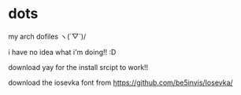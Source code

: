 # dots
my arch dofiles ヽ(´▽`)/ 

i have no idea what i'm doing!! :D

download yay for the install srcipt to work!!

download the iosevka font from https://github.com/be5invis/Iosevka/
